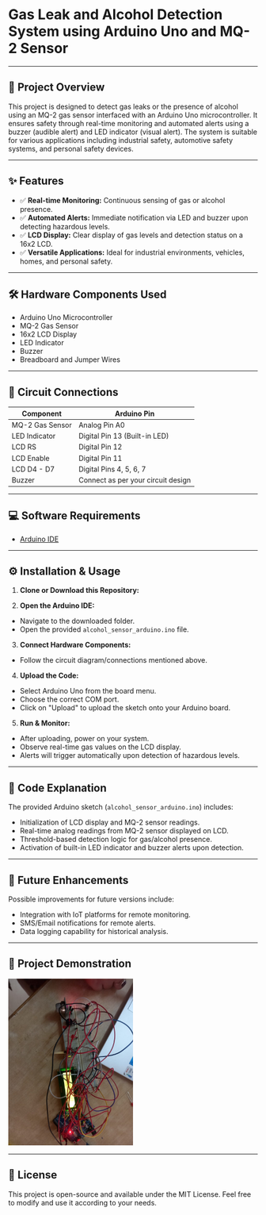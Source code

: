 # Gas Leak and Alcohol Detection System using Arduino Uno and MQ-2 Sensor

---

## 🚀 Project Overview

This project is designed to detect gas leaks or the presence of alcohol using an MQ-2 gas sensor interfaced with an Arduino Uno microcontroller. It ensures safety through real-time monitoring and automated alerts using a buzzer (audible alert) and LED indicator (visual alert). The system is suitable for various applications including industrial safety, automotive safety systems, and personal safety devices.

---

## ✨ Features

- ✅ **Real-time Monitoring:** Continuous sensing of gas or alcohol presence.
- ✅ **Automated Alerts:** Immediate notification via LED and buzzer upon detecting hazardous levels.
- ✅ **LCD Display:** Clear display of gas levels and detection status on a 16x2 LCD.
- ✅ **Versatile Applications:** Ideal for industrial environments, vehicles, homes, and personal safety.

---

## 🛠️ Hardware Components Used

- Arduino Uno Microcontroller
- MQ-2 Gas Sensor
- 16x2 LCD Display
- LED Indicator
- Buzzer
- Breadboard and Jumper Wires

---

## 📌 Circuit Connections

| Component         | Arduino Pin        |
|-------------------|--------------------|
| MQ-2 Gas Sensor   | Analog Pin A0      |
| LED Indicator     | Digital Pin 13 (Built-in LED) |
| LCD RS            | Digital Pin 12     |
| LCD Enable        | Digital Pin 11     |
| LCD D4 - D7       | Digital Pins 4, 5, 6, 7 |
| Buzzer            | Connect as per your circuit design |

---

## 💻 Software Requirements

- [Arduino IDE](https://www.arduino.cc/en/software)

---

## ⚙️ Installation & Usage

1. **Clone or Download this Repository:**

2. **Open the Arduino IDE:**
- Navigate to the downloaded folder.
- Open the provided `alcohol_sensor_arduino.ino` file.

3. **Connect Hardware Components:**
- Follow the circuit diagram/connections mentioned above.

4. **Upload the Code:**
- Select Arduino Uno from the board menu.
- Choose the correct COM port.
- Click on "Upload" to upload the sketch onto your Arduino board.

5. **Run & Monitor:**
- After uploading, power on your system.
- Observe real-time gas values on the LCD display.
- Alerts will trigger automatically upon detection of hazardous levels.

---

## 📖 Code Explanation

The provided Arduino sketch (`alcohol_sensor_arduino.ino`) includes:

- Initialization of LCD display and MQ-2 sensor readings.
- Real-time analog readings from MQ-2 sensor displayed on LCD.
- Threshold-based detection logic for gas/alcohol presence.
- Activation of built-in LED indicator and buzzer alerts upon detection.

---

## 🚧 Future Enhancements

Possible improvements for future versions include:

- Integration with IoT platforms for remote monitoring.
- SMS/Email notifications for remote alerts.
- Data logging capability for historical analysis.

---

## 📸 Project Demonstration

<img src="alcohol_sensor_arduino.jpg" alt="Project Image" width="50%">

---

## 📜 License

This project is open-source and available under the MIT License. Feel free to modify and use it according to your needs.

